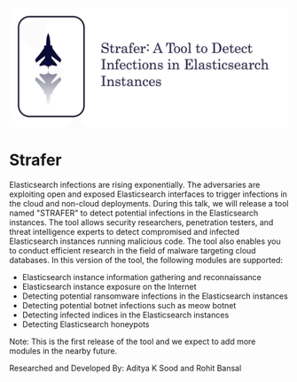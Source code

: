 ![Screenshot](images/strafer.png)


# Strafer

Elasticsearch infections are rising exponentially. The adversaries are exploiting open and exposed Elasticsearch interfaces to trigger infections in the cloud and non-cloud deployments. During this talk, we will release a tool named "STRAFER" to detect potential infections in the Elasticsearch instances. The tool allows security researchers, penetration testers, and threat intelligence experts to detect compromised and infected Elasticsearch instances running malicious code. The tool also enables you to conduct efficient research in the field of malware targeting cloud databases. In this version of the tool, the following modules are supported:

* Elasticsearch instance information gathering and reconnaissance
* Elasticsearch instance exposure on the Internet
* Detecting potential ransomware infections in the Elasticsearch instances
* Detecting potential botnet infections such as meow botnet
* Detecting infected indices in the Elasticsearch instances
* Detecting Elasticsearch honeypots

Note: This is the first release of the tool and we expect to add more modules in the nearby future.

Researched and Developed By: Aditya K Sood and Rohit Bansal
